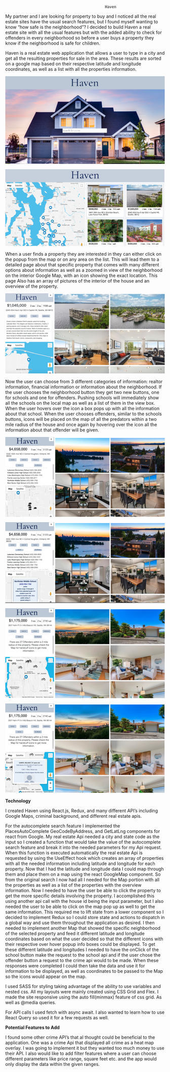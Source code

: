                                                 Haven

My partner and I are looking for property to buy and I noticed all the real estate sites have the usual search features, but I found myself wanting to know “how safe is the neighborhood”? I decided to build Haven a real estate site with all the usual features but with the added ability to check for offenders in every neighborhood so before a user buys a property they know if the neighborhood is safe for children.

Haven is a real estate web application that allows a user to type in a city and get all the resulting properties for sale in the area. These results are sorted on a google map based on their respective latitude and longitude coordinates, as well as a list with all the properties information.

![alt_text](/public/images/Haven.png "image_tooltip")

![alt_text](/public/images/resmap.png "image_tooltip")

When a user finds a property they are interested in they can either click on the popup from the map or on any area on the list. This will lead them to a detailed page about that specific property that comes with many different options about information as well as a zoomed in view of the neighborhood on the interior Google Map, with an icon showing the exact location. This page Also has an array of pictures of the interior of the house and an overview of the property.

![alt_text](/public/images/details.png "image_tooltip")

Now the user can choose from 3 different categories of information: realtor information, financial information or information about the neighborhood. If the user chooses the neighborhood button they get two new buttons, one for schools and one for offenders. Pushing schools will immediately show all the schools on the local map as well as a list of them in the view box. When the user hovers over the icon a box pops up with all the information about that school. When the user chooses offenders, similar to the schools buttons, icons will be placed on the map of all the predators within a two mile radius of the house and once again by hovering over the icon all the information about that offender will be given.

![alt_text](/public/images/iconsSchool.png "image_tooltip")

![alt_text](/public/images/popupSchools.png "image_tooltip")

![alt_text](/public/images/iconsOffenders.png "image_tooltip")

![alt_text](/public/images/popupOffenders.png "image_tooltip")

**Technology**

I created Haven using React.js, Redux, and many different API’s including Google Maps, criminal background, and different real estate apis.

For the autocomplete search feature I implemented the PlacesAutoComplete GeoCodeByAddress, and GetLatLng components for react from Google. My real estate Api needed a city and state code as the input so I created a function that would take the value of the autocomplete search feature and break it into the needed parameters for my Api request. When this function is executed automatically the real estate Api is requested by using the UseEffect hook which creates an array of properties with all the needed information including latitude and longitude for each property. Now that I had the latitude and longitude data I could map through them and place them on a map using the react GoogleMap component. So from the original search I now had all I needed for the Map portion with all the properties as well as a list of the properties with the overview information. Now I needed to have the user be able to click the property to get the more specific details involving the property. I accomplished this using another api call with the house id being the input parameter, but I also needed the user to be able to click on the map pop up as well to get the same information. This required me to lift state from a lower component so I decided to implement Redux so I could store state and actions to dispatch in a global way and use them throughout the application as desired. I then needed to implement another Map that showed the specific neighborhood of the selected property and feed it different latitude and longitude coordinates based on what the user decided so that the different icons with their respective over hover popup info boxes could be displayed. To get these different latitude and longitudes I needed to have the onClick of the school button make the request to the school api and if the user chose the offender button a request to the crime api would to be made. When these responses were completed I could then take the data and use it for information to be displayed, as well as coordinates to be passed to the Map so the icons would appear on the map.

I used SASS for styling taking advantage of the ability to use variables and nested css. All my layouts were mainly created using CSS Grid and Flex. I made the site responsive using the auto fill(minmax) feature of css grid. As well as @media queries.

For API calls I used fetch with async await. I also wanted to learn how to use React Query so used it for a few requests as well.

**Potential Features to Add**

I found some other crime API’s that aI thought could be beneficial to the application. One was a crime Api that displayed all crime as a heat map overlay. I was going to implement it but they wanted too much money to use their API. I also would like to add filter features where a user can choose different parameters like price range, square feet etc. and the app would only display the data within the given ranges.
